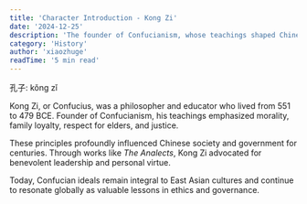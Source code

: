 ```yaml
---
title: 'Character Introduction - Kong Zi'
date: '2024-12-25'
description: 'The founder of Confucianism, whose teachings shaped Chinese culture and governance'
category: 'History'
author: 'xiaozhuge'
readTime: '5 min read'
---
```


孔子: kǒng zǐ

Kong Zi, or Confucius, was a philosopher and educator who lived from 551 to 479 BCE. Founder of Confucianism, his teachings emphasized morality, family loyalty, respect for elders, and justice.

These principles profoundly influenced Chinese society and government for centuries. Through works like *The Analects*, Kong Zi advocated for benevolent leadership and personal virtue.

Today, Confucian ideals remain integral to East Asian cultures and continue to resonate globally as valuable lessons in ethics and governance.
